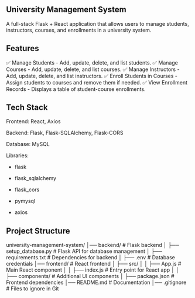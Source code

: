 ## University Management System
A full-stack Flask + React application that allows users to manage students, instructors, courses, and enrollments in a university system.

## Features
✅ Manage Students - Add, update, delete, and list students.
✅ Manage Courses - Add, update, delete, and list courses.
✅ Manage Instructors - Add, update, delete, and list instructors.
✅ Enroll Students in Courses - Assign students to courses and remove them if needed.
✅ View Enrollment Records - Displays a table of student-course enrollments.

## Tech Stack
Frontend: React, Axios

Backend: Flask, Flask-SQLAlchemy, Flask-CORS

Database: MySQL

Libraries:

  - flask
  
  - flask_sqlalchemy
  
  - flask_cors
  
  - pymysql
  
  - axios

## Project Structure
university-management-system/ │── backend/ # Flask backend │ ├── setup_database.py # Flask API for database management │ ├── requirements.txt # Dependencies for backend │ ├── .env # Database credentials │── frontend/ # React frontend │ ├── src/ │ │ ├── App.js # Main React component │ │ ├── index.js # Entry point for React app │ │ ├── components/ # Additional UI components │ ├── package.json # Frontend dependencies │── README.md # Documentation │── .gitignore # Files to ignore in Git
